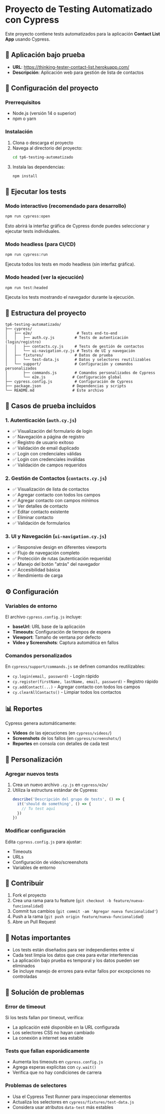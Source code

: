 # Proyecto de Testing Automatizado con Cypress

Este proyecto contiene tests automatizados para la aplicación **Contact List App** usando Cypress.

## 🎯 Aplicación bajo prueba
- **URL**: https://thinking-tester-contact-list.herokuapp.com/
- **Descripción**: Aplicación web para gestión de lista de contactos

## 🚀 Configuración del proyecto

### Prerrequisitos
- Node.js (versión 14 o superior)
- npm o yarn

### Instalación
1. Clona o descarga el proyecto
2. Navega al directorio del proyecto:
   ```bash
   cd tp6-testing-automatizado
   ```
3. Instala las dependencias:
   ```bash
   npm install
   ```

## 🧪 Ejecutar los tests

### Modo interactivo (recomendado para desarrollo)
```bash
npm run cypress:open
```
Esto abrirá la interfaz gráfica de Cypress donde puedes seleccionar y ejecutar tests individuales.

### Modo headless (para CI/CD)
```bash
npm run cypress:run
```
Ejecuta todos los tests en modo headless (sin interfaz gráfica).

### Modo headed (ver la ejecución)
```bash
npm run test:headed
```
Ejecuta los tests mostrando el navegador durante la ejecución.

## 📁 Estructura del proyecto

```
tp6-testing-automatizado/
├── cypress/
│   ├── e2e/                    # Tests end-to-end
│   │   ├── auth.cy.js         # Tests de autenticación (login/registro)
│   │   ├── contacts.cy.js     # Tests de gestión de contactos
│   │   └── ui-navigation.cy.js # Tests de UI y navegación
│   ├── fixtures/              # Datos de prueba
│   │   └── test-data.js       # Datos y selectores reutilizables
│   └── support/               # Configuración y comandos personalizados
│       ├── commands.js        # Comandos personalizados de Cypress
│       └── e2e.js            # Configuración global
├── cypress.config.js          # Configuración de Cypress
├── package.json              # Dependencias y scripts
└── README.md                 # Este archivo
```

## 🧾 Casos de prueba incluidos

### 1. Autenticación (`auth.cy.js`)
- ✅ Visualización del formulario de login
- ✅ Navegación a página de registro
- ✅ Registro de usuario exitoso
- ✅ Validación de email duplicado
- ✅ Login con credenciales válidas
- ✅ Login con credenciales inválidas
- ✅ Validación de campos requeridos

### 2. Gestión de Contactos (`contacts.cy.js`)
- ✅ Visualización de lista de contactos
- ✅ Agregar contacto con todos los campos
- ✅ Agregar contacto con campos mínimos
- ✅ Ver detalles de contacto
- ✅ Editar contacto existente
- ✅ Eliminar contacto
- ✅ Validación de formularios

### 3. UI y Navegación (`ui-navigation.cy.js`)
- ✅ Responsive design en diferentes viewports
- ✅ Flujo de navegación completo
- ✅ Protección de rutas (autenticación requerida)
- ✅ Manejo del botón "atrás" del navegador
- ✅ Accesibilidad básica
- ✅ Rendimiento de carga

## ⚙️ Configuración

### Variables de entorno
El archivo `cypress.config.js` incluye:
- **baseUrl**: URL base de la aplicación
- **Timeouts**: Configuración de tiempos de espera
- **Viewport**: Tamaño de ventana por defecto
- **Video y Screenshots**: Captura automática en fallos

### Comandos personalizados
En `cypress/support/commands.js` se definen comandos reutilizables:
- `cy.login(email, password)` - Login rápido
- `cy.register(firstName, lastName, email, password)` - Registro rápido
- `cy.addContact(...)` - Agregar contacto con todos los campos
- `cy.clearAllContacts()` - Limpiar todos los contactos

## 📊 Reportes

Cypress genera automáticamente:
- **Videos** de las ejecuciones (en `cypress/videos/`)
- **Screenshots** de los fallos (en `cypress/screenshots/`)
- **Reportes** en consola con detalles de cada test

## 🔧 Personalización

### Agregar nuevos tests
1. Crea un nuevo archivo `.cy.js` en `cypress/e2e/`
2. Utiliza la estructura estándar de Cypress:
   ```javascript
   describe('Descripción del grupo de tests', () => {
     it('should do something', () => {
       // Tu test aquí
     })
   })
   ```

### Modificar configuración
Edita `cypress.config.js` para ajustar:
- Timeouts
- URLs
- Configuración de video/screenshots
- Variables de entorno

## 🤝 Contribuir

1. Fork el proyecto
2. Crea una rama para tu feature (`git checkout -b feature/nueva-funcionalidad`)
3. Commit tus cambios (`git commit -am 'Agregar nueva funcionalidad'`)
4. Push a la rama (`git push origin feature/nueva-funcionalidad`)
5. Abre un Pull Request

## 📝 Notas importantes

- Los tests están diseñados para ser independientes entre sí
- Cada test limpia los datos que crea para evitar interferencias
- La aplicación bajo prueba es temporal y los datos pueden ser eliminados
- Se incluye manejo de errores para evitar fallos por excepciones no controladas

## 🐛 Solución de problemas

### Error de timeout
Si los tests fallan por timeout, verifica:
- La aplicación esté disponible en la URL configurada
- Los selectores CSS no hayan cambiado
- La conexión a internet sea estable

### Tests que fallan esporádicamente
- Aumenta los timeouts en `cypress.config.js`
- Agrega esperas explícitas con `cy.wait()`
- Verifica que no hay condiciones de carrera

### Problemas de selectores
- Usa el Cypress Test Runner para inspeccionar elementos
- Actualiza los selectores en `cypress/fixtures/test-data.js`
- Considera usar atributos `data-test` más estables